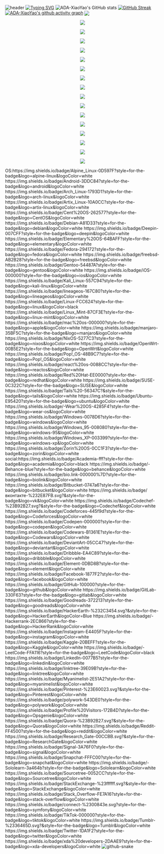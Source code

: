 ![header](https://capsule-render.vercel.app/api?type=wave&color=auto&height=300&section=header&text=Alfadi%E8%81%94%E7%9B%9F&fontSize=90&font=Noto+Sans+SC)
[![Typing SVG](https://readme-typing-svg.demolab.com?MI_TRANS_ID-7=Fira%E7%A0%81&size=37&MI_TRANS_ID-11=%E6%AD%A3%E5%B8%B8%E7%9A%84&pause=1000&center=true&vCenter=true&width=435&lines=Cyberspace+Security)](https://git.io/typing-svg)
![ADA-XiaoYao's GitHub stats](https://github-readme-stats.vercel.app/api?username=ADA-XiaoYao&show_icons=true&theme=radical)
[![GitHub Streak](https://streak-stats.demolab.com/?user=ADA-XiaoYao&theme=dark)](https://git.io/streak-stats)
[![ADA-XiaoYao's github activity graph](https://github-readme-activity-graph.vercel.app/graph?username=ADA-XiaoYao&theme=github-compact)](https://github.com/ashutosh00710/github-readme-activity-graph)
<img align="center" src="https://github-readme-stats.vercel.app/api/top-langs/?username=ADA-XiaoYao&theme=transparent&hide_border=true&layout=donut-vertical&langs_count=6" />
<!-- 分组 1-5 -->
<p align="center">
  <a href="https://skillicons.dev">
    <img src="https://skillicons.dev/icons?i=ableton,activitypub,actix,adonis,ae,aiscript,alpinejs,anaconda,androidstudio,angular,ansible,apollo,apple,appwrite,arch&theme=dark&perline=15" />
  </a>
</p>

<p align="center">
  <a href="https://skillicons.dev">
    <img src="https://skillicons.dev/icons?i=arduino,astro,atom,au,autocad,aws,azul,azure,babel,bash,bevy,bitbucket,blender,bootstrap,bsd&theme=dark&perline=15" />
  </a>
</p>

<p align="center">
  <a href="https://skillicons.dev">
    <img src="https://skillicons.dev/icons?i=bun,c,cs,cpp,crystal,cassandra,clion,clojure,cloudflare,cmake,codepen,coffeescript,css,cypress,d3&theme=dark&perline=15" />
  </a>
</p>

<p align="center">
  <a href="https://skillicons.dev">
    <img src="https://skillicons.dev/icons?i=dart,debian,deno,devto,discord,bots,discordjs,django,docker,dotnet,dynamodb,eclipse,elasticsearch,electron,elixir&theme=dark&perline=15" />
  </a>
</p>

<p align="center">
  <a href="https://skillicons.dev">
    <img src="https://skillicons.dev/icons?i=elysia,emacs,ember,emotion,express,fastapi,fediverse,figma,firebase,flask,flutter,forth,fortran,gamemakerstudio,gatsby&theme=dark&perline=15" />
  </a>
</p>

<!-- 分组 6-10 -->
<p align="center">
  <a href="https://skillicons.dev">
    <img src="https://skillicons.dev/icons?i=gcp,git,github,githubactions,gitlab,gmail,gherkin,go,gradle,godot,grafana,graphql,gtk,gulp,haskell&theme=dark&perline=15" />
  </a>
</p>

<p align="center">
  <a href="https://skillicons.dev">
    <img src="https://skillicons.dev/icons?i=haxe,haxeflixel,heroku,hibernate,html,htmx,idea,ai,instagram,ipfs,java,js,jenkins,jest,jquery&theme=dark&perline=15" />
  </a>
</p>

<p align="center">
  <a href="https://skillicons.dev">
    <img src="https://skillicons.dev/icons?i=kafka,kali,kotlin,ktor,kubernetes,laravel,latex,less,linkedin,linux,lit,lua,md,mastodon,materialui&theme=dark&perline=15" />
  </a>
</p>

<p align="center">
  <a href="https://skillicons.dev">
    <img src="https://skillicons.dev/icons?i=matlab,maven,mint,misskey,mongodb,mysql,neovim,nestjs,netlify,nextjs,nginx,nim,nix,nodejs,notion&theme=dark&perline=15" />
  </a>
</p>

<p align="center">
  <a href="https://skillicons.dev">
    <img src="https://skillicons.dev/icons?i=npm,nuxtjs,obsidian,ocaml,octave,opencv,openshift,openstack,p5js,perl,ps,php,phpstorm,pinia,pkl&theme=dark&perline=15" />
  </a>
</p>

<!-- 分组 11-14 -->
<p align="center">
  <a href="https://skillicons.dev">
    <img src="https://skillicons.dev/icons?i=plan9,planetscale,pnpm,postgres,postman,powershell,pr,prisma,processing,prometheus,pug,pycharm,py,pytorch,qt&theme=dark&perline=15" />
  </a>
</p>

<p align="center">
  <a href="https://skillicons.dev">
    <img src="https://skillicons.dev/icons?i=r,rabbitmq,rails,raspberrypi,react,reactivex,redhat,redis,redux,regex,remix,replit,rider,robloxstudio,rocket&theme=dark&perline=15" />
  </a>
</p>

<p align="center">
  <a href="https://skillicons.dev">
    <img src="https://skillicons.dev/icons?i=rollupjs,ros,ruby,rust,sass,spring,sqlite,stackoverflow,styledcomponents,sublime,supabase,scala,sklearn,selenium,sentry&theme=dark&perline=15" />
  </a>
</p>

<p align="center">
  <a href="https://skillicons.dev">
    <img src="https://skillicons.dev/icons?i=sequelize,sketchup,solidity,solidjs,svelte,svg,swift,symfony,tailwind,tauri,tensorflow,terraform,threejs,twitter,ts&theme=dark&perline=15" />
  </a>
</p>

<p align="center">
  <a href="https://skillicons.dev">
    <img src="https://skillicons.dev/icons?i=ubuntu,unity,unreal,v,vala,vercel,vim,visualstudio,vite,vitest,vscode,vscodium,vuetify,wasm,webflow&theme=dark&perline=15" />
  </a>
</p>

<!-- 最后分组 -->
<p align="center">
  <a href="https://skillicons.dev">
    <img src="https://skillicons.dev/icons?i=webpack,webstorm,windicss,windows,wordpress,workers,xd,yarn,yew,zig&theme=dark&perline=15" />
  </a>
</p>
OS:https://img.shields.io/badge/Alpine_Linux-0D597F?style=for-the-badge&logo=alpine-linux&logoColor=white https://img.shields.io/badge/Android-3DDC84?style=for-the-badge&logo=android&logoColor=white https://img.shields.io/badge/Arch_Linux-1793D1?style=for-the-badge&logo=arch-linux&logoColor=white https://img.shields.io/badge/Artix_Linux-10A0CC?style=for-the-badge&logo=artix-linux&logoColor=white https://img.shields.io/badge/Cent%20OS-262577?style=for-the-badge&logo=CentOS&logoColor=white https://img.shields.io/badge/Debian-A81D33?style=for-the-badge&logo=debian&logoColor=white https://img.shields.io/badge/Deepin-007CFF?style=for-the-badge&logo=deepin&logoColor=white https://img.shields.io/badge/Elementary%20OS-64BAFF?style=for-the-badge&logo=elementary&logoColor=white https://img.shields.io/badge/Fedora-294172?style=for-the-badge&logo=fedora&logoColor=white https://img.shields.io/badge/freebsd-AB2B28?style=for-the-badge&logo=freebsd&logoColor=white https://img.shields.io/badge/Gentoo-54487A?style=for-the-badge&logo=gentoo&logoColor=white https://img.shields.io/badge/iOS-000000?style=for-the-badge&logo=ios&logoColor=white https://img.shields.io/badge/Kali_Linux-557C94?style=for-the-badge&logo=kali-linux&logoColor=white https://img.shields.io/badge/lineageos-167C80?style=for-the-badge&logo=lineageos&logoColor=white https://img.shields.io/badge/Linux-FCC624?style=for-the-badge&logo=linux&logoColor=black https://img.shields.io/badge/Linux_Mint-87CF3E?style=for-the-badge&logo=linux-mint&logoColor=white https://img.shields.io/badge/mac%20os-000000?style=for-the-badge&logo=apple&logoColor=white https://img.shields.io/badge/manjaro-35BF5C?style=for-the-badge&logo=manjaro&logoColor=white https://img.shields.io/badge/NixOS-5277C3?style=for-the-badge&logo=nixos&logoColor=white https://img.shields.io/badge/OpenWrt-00B5E2?style=for-the-badge&logo=OpenWrt&logoColor=white https://img.shields.io/badge/Pop!_OS-48B9C7?style=for-the-badge&logo=Pop!_OS&logoColor=white https://img.shields.io/badge/react%20os-0088CC?style=for-the-badge&logo=reactos&logoColor=white https://img.shields.io/badge/Red%20Hat-EE0000?style=for-the-badge&logo=redhat&logoColor=white https://img.shields.io/badge/SUSE-0C322C?style=for-the-badge&logo=SUSE&logoColor=white https://img.shields.io/badge/Tails%20-56347C?&style=for-the-badge&logo=tails&logoColor=white https://img.shields.io/badge/Ubuntu-E95420?style=for-the-badge&logo=ubuntu&logoColor=white https://img.shields.io/badge/-Wear%20OS-4285F4?style=for-the-badge&logo=wear-os&logoColor=white https://img.shields.io/badge/Windows-0078D6?style=for-the-badge&logo=windows&logoColor=white https://img.shields.io/badge/Windows_95-008080?style=for-the-badge&logo=windows-95&logoColor=white https://img.shields.io/badge/Windows_XP-003399?style=for-the-badge&logo=windows-xp&logoColor=white https://img.shields.io/badge/Zorin%20OS-0CC1F3?style=for-the-badge&logo=zorin&logoColor=white
social:https://img.shields.io/badge/Academia-fff?style=for-the-badge&logo=academia&logoColor=black https://img.shields.io/badge/-Behance-blue?style=for-the-badge&logo=behance&logoColor=white https://img.shields.io/badge/bio.link-000000%7D?style=for-the-badge&logo=biolink&logoColor=white https://img.shields.io/badge/Bitbucket-0747a6?style=for-the-badge&logo=bitbucket&logoColor=white https://img.shields.io/badge/вконтакте-%232E87FB.svg?&style=for-the-badge&logo=vk&logoColor=white https://img.shields.io/badge/Codechef-%23B92B27.svg?&style=for-the-badge&logo=Codechef&logoColor=white https://img.shields.io/badge/Codeforces-445f9d?style=for-the-badge&logo=Codeforces&logoColor=white https://img.shields.io/badge/Codepen-000000?style=for-the-badge&logo=codepen&logoColor=white https://img.shields.io/badge/Codewars-B1361E?style=for-the-badge&logo=Codewars&logoColor=white https://img.shields.io/badge/DeviantArt-05CC47?style=for-the-badge&logo=deviantart&logoColor=white https://img.shields.io/badge/Dribbble-EA4C89?style=for-the-badge&logo=dribbble&logoColor=white https://img.shields.io/badge/Element-0DBD8B?style=for-the-badge&logo=element&logoColor=white https://img.shields.io/badge/Facebook-1877F2?style=for-the-badge&logo=facebook&logoColor=white https://img.shields.io/badge/GitHub-100000?style=for-the-badge&logo=github&logoColor=white https://img.shields.io/badge/GitLab-330F63?style=for-the-badge&logo=gitlab&logoColor=white https://img.shields.io/badge/Goodreads-372213?style=for-the-badge&logo=goodreads&logoColor=white https://img.shields.io/badge/HackerEarth-%232C3454.svg?&style=for-the-badge&logo=HackerEarth&logoColor=Blue https://img.shields.io/badge/-Hackerrank-2EC866?style=for-the-badge&logo=HackerRank&logoColor=white https://img.shields.io/badge/Instagram-E4405F?style=for-the-badge&logo=instagram&logoColor=white https://img.shields.io/badge/Kaggle-20BEFF?style=for-the-badge&logo=Kaggle&logoColor=white https://img.shields.io/badge/-LeetCode-FFA116?style=for-the-badge&logo=LeetCode&logoColor=black https://img.shields.io/badge/LinkedIn-0077B5?style=for-the-badge&logo=linkedin&logoColor=white https://img.shields.io/badge/linktree-39E09B?style=for-the-badge&logo=linktree&logoColor=white https://img.shields.io/badge/Myanimelist-2E51A2?style=for-the-badge&logo=myanimelist&logoColor=white https://img.shields.io/badge/Pinterest-%23E60023.svg?&style=for-the-badge&logo=Pinterest&logoColor=white https://img.shields.io/badge/polywork-543DE0?style=for-the-badge&logo=polywork&logoColor=white https://img.shields.io/badge/Profile%20Visitors-172B4D?style=for-the-badge&logo=Opsgenie&logoColor=white https://img.shields.io/badge/Quora-%23B92B27.svg?&style=for-the-badge&logo=Quora&logoColor=white https://img.shields.io/badge/Reddit-FF4500?style=for-the-badge&logo=reddit&logoColor=white https://img.shields.io/badge/Research_Gate-00CCBB.svg?&style=for-the-badge&logo=ResearchGate&logoColor=white https://img.shields.io/badge/Signal-3A76F0?style=for-the-badge&logo=signal&logoColor=white https://img.shields.io/badge/Snapchat-FFFC00?style=for-the-badge&logo=snapchat&logoColor=white https://img.shields.io/badge/-Sololearn-3a464b?style=for-the-badge&logo=Sololearn&logoColor=white https://img.shields.io/badge/Sourcetree-0052CC?style=for-the-badge&logo=Sourcetree&logoColor=white https://img.shields.io/badge/StackExchange-%23ffffff.svg?&style=for-the-badge&logo=StackExchange&logoColor=white https://img.shields.io/badge/Stack_Overflow-FE7A16?style=for-the-badge&logo=stack-overflow&logoColor=white https://img.shields.io/badge/connect-%2300843e.svg?style=for-the-badge&logo=symfony&logoColor=white https://img.shields.io/badge/TikTok-000000?style=for-the-badge&logo=tiktok&logoColor=white https://img.shields.io/badge/Tumblr-%2336465D.svg?&style=for-the-badge&logo=Tumblr&logoColor=white https://img.shields.io/badge/Twitter-1DA1F2?style=for-the-badge&logo=twitter&logoColor=white https://img.shields.io/badge/xda%20developers-2DAAE9?style=for-the-badge&logo=xda-developers&logoColor=white
<picture> <source media="(prefers-color-scheme: dark)" srcset="github-snake-dark.svg" /> <source media="(prefers-color-scheme: light)" srcset="github-snake.svg" /> <img alt="github-snake" src="github-snake.svg" /> </picture>